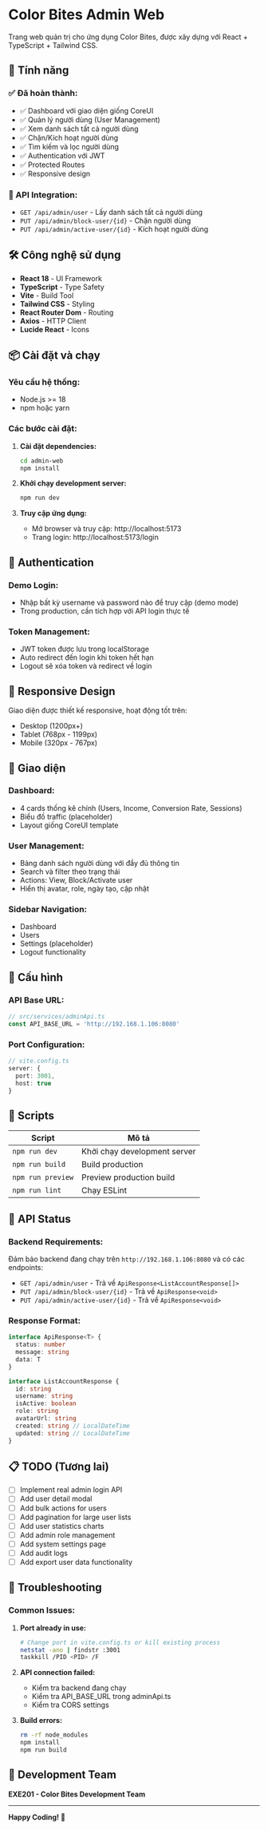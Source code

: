 # Color Bites Admin Web

Trang web quản trị cho ứng dụng Color Bites, được xây dựng với React + TypeScript + Tailwind CSS.

## 🚀 Tính năng

### ✅ Đã hoàn thành:
- ✅ Dashboard với giao diện giống CoreUI
- ✅ Quản lý người dùng (User Management)
- ✅ Xem danh sách tất cả người dùng
- ✅ Chặn/Kích hoạt người dùng
- ✅ Tìm kiếm và lọc người dùng
- ✅ Authentication với JWT
- ✅ Protected Routes
- ✅ Responsive design

### 🔄 API Integration:
- `GET /api/admin/user` - Lấy danh sách tất cả người dùng
- `PUT /api/admin/block-user/{id}` - Chặn người dùng
- `PUT /api/admin/active-user/{id}` - Kích hoạt người dùng

## 🛠️ Công nghệ sử dụng

- **React 18** - UI Framework
- **TypeScript** - Type Safety
- **Vite** - Build Tool
- **Tailwind CSS** - Styling
- **React Router Dom** - Routing
- **Axios** - HTTP Client
- **Lucide React** - Icons

## 📦 Cài đặt và chạy

### Yêu cầu hệ thống:
- Node.js >= 18
- npm hoặc yarn

### Các bước cài đặt:

1. **Cài đặt dependencies:**
   ```bash
   cd admin-web
   npm install
   ```

2. **Khởi chạy development server:**
   ```bash
   npm run dev
   ```

3. **Truy cập ứng dụng:**
   - Mở browser và truy cập: http://localhost:5173
   - Trang login: http://localhost:5173/login

## 🔐 Authentication

### Demo Login:
- Nhập bất kỳ username và password nào để truy cập (demo mode)
- Trong production, cần tích hợp với API login thực tế

### Token Management:
- JWT token được lưu trong localStorage
- Auto redirect đến login khi token hết hạn
- Logout sẽ xóa token và redirect về login

## 📱 Responsive Design

Giao diện được thiết kế responsive, hoạt động tốt trên:
- Desktop (1200px+)
- Tablet (768px - 1199px)
- Mobile (320px - 767px)

## 🎨 Giao diện

### Dashboard:
- 4 cards thống kê chính (Users, Income, Conversion Rate, Sessions)
- Biểu đồ traffic (placeholder)
- Layout giống CoreUI template

### User Management:
- Bảng danh sách người dùng với đầy đủ thông tin
- Search và filter theo trạng thái
- Actions: View, Block/Activate user
- Hiển thị avatar, role, ngày tạo, cập nhật

### Sidebar Navigation:
- Dashboard
- Users  
- Settings (placeholder)
- Logout functionality

## 🔧 Cấu hình

### API Base URL:
```typescript
// src/services/adminApi.ts
const API_BASE_URL = 'http://192.168.1.106:8080'
```

### Port Configuration:
```typescript
// vite.config.ts
server: {
  port: 3001,
  host: true
}
```

## 📝 Scripts

| Script | Mô tả |
|--------|--------|
| `npm run dev` | Khởi chạy development server |
| `npm run build` | Build production |
| `npm run preview` | Preview production build |
| `npm run lint` | Chạy ESLint |

## 🚦 API Status

### Backend Requirements:
Đảm bảo backend đang chạy trên `http://192.168.1.106:8080` và có các endpoints:

- `GET /api/admin/user` - Trả về `ApiResponse<ListAccountResponse[]>`
- `PUT /api/admin/block-user/{id}` - Trả về `ApiResponse<void>`
- `PUT /api/admin/active-user/{id}` - Trả về `ApiResponse<void>`

### Response Format:
```typescript
interface ApiResponse<T> {
  status: number
  message: string
  data: T
}

interface ListAccountResponse {
  id: string
  username: string
  isActive: boolean
  role: string
  avatarUrl: string
  created: string // LocalDateTime
  updated: string // LocalDateTime
}
```

## 📋 TODO (Tương lai)

- [ ] Implement real admin login API
- [ ] Add user detail modal
- [ ] Add bulk actions for users
- [ ] Add pagination for large user lists
- [ ] Add user statistics charts
- [ ] Add admin role management
- [ ] Add system settings page
- [ ] Add audit logs
- [ ] Add export user data functionality

## 🐛 Troubleshooting

### Common Issues:

1. **Port already in use:**
   ```bash
   # Change port in vite.config.ts or kill existing process
   netstat -ano | findstr :3001
   taskkill /PID <PID> /F
   ```

2. **API connection failed:**
   - Kiểm tra backend đang chạy
   - Kiểm tra API_BASE_URL trong adminApi.ts
   - Kiểm tra CORS settings

3. **Build errors:**
   ```bash
   rm -rf node_modules
   npm install
   npm run build
   ```

## 👥 Development Team

**EXE201 - Color Bites Development Team**

---

**Happy Coding! 🚀**
